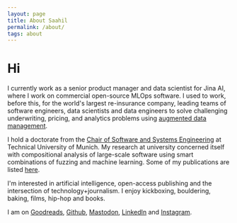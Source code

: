```yaml
---
layout: page
title: About Saahil
permalink: /about/
tags: about
---
```


# Hi

I currently work as a senior product manager and data scientist for Jina AI, where I work on commercial open-source MLOps software. 
I used to work, before this, for the world's largest re-insurance company, leading teams of software engineers, data scientists and data engineers to solve challenging underwriting, pricing, and analytics problems using [augmented data management](https://www2.deloitte.com/nl/nl/pages/enterprise-technology-and-performance/articles/augmented-data-management-beyond-the-hype.html).

I hold a doctorate from the [Chair of Software and Systems Engineering](https://www.in.tum.de/en/i04/homepage/) at Technical University of Munich.
My research at university concerned itself with compositional analysis of large-scale software using smart combinations of fuzzing and machine learning. 
Some of my publications are listed [here](https://scholar.google.com/citations?user=CB8116EAAAAJ&hl=en). 

I'm interested in artificial intelligence, open-access publishing and the intersection of technology+journalism. I enjoy kickboxing, bouldering, baking, films, hip-hop and books.

I am on [Goodreads](https://www.goodreads.com/user/show/4789323-saahil-ognawala), [Github](https://github.com/saahil), [Mastodon](https://fosstodon.org/@saahil), [LinkedIn](https://de.linkedin.com/in/saahilognawala) and [Instagram](https://www.instagram.com/saahil_in/?hl=en). 
